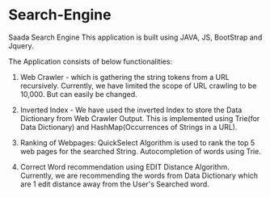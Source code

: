# Search-Engine
Saada Search Engine
This application is built using JAVA, JS, BootStrap and Jquery.

The Application consists of below functionalities:

1. Web Crawler - which is gathering the string tokens from a URL recursively. Currently, we have limited the scope of URL crawling to be 10,000. But can easily be changed.

2. Inverted Index - We have used the inverted Index to store the Data Dictionary from Web Crawler Output. This is implemented using Trie(for Data Dictionary) and HashMap(Occurrences of Strings in a URL).

3. Ranking of Webpages: QuickSelect Algorithm is used to rank the top 5 web pages for the searched String.
Autocompletion of words using Trie.

4. Correct Word recommendation using EDIT Distance Algorithm. Currently, we are recommending the words from Data Dictionary which are 1 edit distance away from the User's Searched word.
